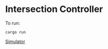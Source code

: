 # Intersection Controller

To run:
```
cargo run
```

[Simulator](https://github.com/ObeA/poc-intersection-simulator)
